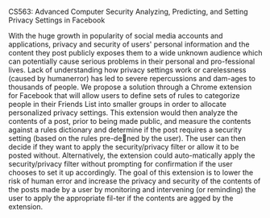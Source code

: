 CS563: Advanced Computer Security
Analyzing, Predicting, and Setting Privacy Settings in Facebook

With the huge growth in popularity of social media accounts and applications, privacy and security of users' personal information and the content they post publicly exposes them to a wide unknown audience which can potentially cause serious problems in their personal and pro-fessional lives. Lack of understanding how privacy settings work or carelessness (caused by humanerror) has led to severe repercussions and dam-ages to thousands of people. We propose a solution through a Chrome extension for Facebook that will allow users to define sets of rules to categorize people in their Friends List into smaller groups in order to allocate personalized privacy settings. This extension would then analyze the contents of a post, prior to being made public, and measure the contents against a rules dictionary and determine if the post requires a security setting (based on the rules pre-dened by the user). The user can then decide if they want to apply the security/privacy filter or allow it to be posted without. Alternatively, the extension could auto-matically apply the security/privacy filter without prompting for confirmation if the user chooses to set it up accordingly. The goal of this extension is to lower the risk of human error and increase the privacy and security of the contents of the posts made by a user by monitoring and intervening (or reminding) the user to apply the appropriate fil-ter if the contents are agged by the extension.
